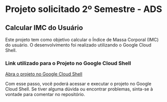 # Projeto solicitado 2º Semestre - ADS

## Calcular IMC do Usuário

Este projeto tem como objetivo calcular o Índice de Massa Corporal (IMC) do usuário. O desenvolvimento foi realizado utilizando o Google Cloud Shell.

### Link utilizado para o Projeto no Google Cloud Shell

[Abra o projeto no Google Cloud Shell](https://shell.cloud.google.com/?walkthrough_tutorial_url=https%3A%2F%2Fcloud-dot-devsite-v2-prod.appspot.com%2Fwalkthroughs%2Fshell%2Fgke_cloud_code.md&amp;%3Bshow=ide&amp;%3Benvironment_deployment=ide&amp;hl=pt-br&amp;pli=1&amp;show=ide%2Cterminal)

<!--
### Clonando o Repositório

Para clonar o repositório no terminal do Google Cloud Shell, siga os passos abaixo:

1. Clone o repositório:
    ```sh
    gh repo clone LuccasPoontes/cloud_shell_editor_calcular_imc_08-2023
    ```

2. Faça login no GitHub:
    ```sh
    gh auth login
    ```

    - **What account do you want to log into?** GitHub.com
    - **What is your preferred protocol for Git operations?** HTTPS
    - **Authenticate Git with your GitHub credentials?** Yes
    - **How would you like to authenticate GitHub CLI?** Login with a web browser

3. Será fornecido um código para autenticação. Copie o código de uso único:
    ```
    First copy your one-time code: 71010-1010D
    ```

4. Pressione Enter para abrir o GitHub no seu navegador e insira o código fornecido:
    [https://github.com/login/device](https://github.com/login/device)

5. Após a autenticação e autorização, execute novamente o comando para clonar o repositório:
    ```sh
    gh repo clone LuccasPoontes/cloud_shell_editor_calcular_imc_08-2023
    ```

---
 -->

Com esse passo, você poderá acessar e executar o projeto no Google Cloud Shell. Se tiver alguma dúvida ou encontrar problemas, sinta-se à vontade para comentar no repositório.


